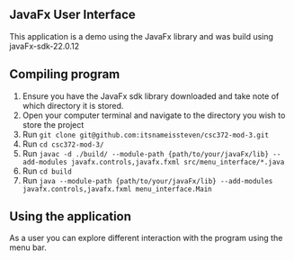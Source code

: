 ## JavaFx User Interface

This application is a demo using the JavaFx library and was build using javaFx-sdk-22.0.12

## Compiling program

1. Ensure you have the JavaFx sdk library downloaded and take note of which directory it is stored.
2. Open your computer terminal and navigate to the directory you wish to store the project
3. Run `git clone git@github.com:itsnameissteven/csc372-mod-3.git`
4. Run `cd csc372-mod-3/`
5. Run `javac -d ./build/ --module-path {path/to/your/javaFx/lib} --add-modules javafx.controls,javafx.fxml src/menu_interface/*.java`
6. Run `cd build`
7. Run `java --module-path {path/to/your/javaFx/lib} --add-modules javafx.controls,javafx.fxml menu_interface.Main`

## Using the application

As a user you can explore different interaction with the program using the menu bar.

